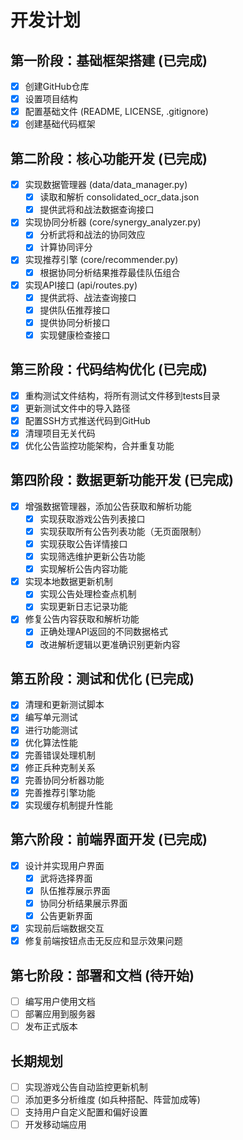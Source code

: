 # 开发计划

## 第一阶段：基础框架搭建 (已完成)
- [x] 创建GitHub仓库
- [x] 设置项目结构
- [x] 配置基础文件 (README, LICENSE, .gitignore)
- [x] 创建基础代码框架

## 第二阶段：核心功能开发 (已完成)
- [x] 实现数据管理器 (data/data_manager.py)
  - [x] 读取和解析 consolidated_ocr_data.json
  - [x] 提供武将和战法数据查询接口
- [x] 实现协同分析器 (core/synergy_analyzer.py)
  - [x] 分析武将和战法的协同效应
  - [x] 计算协同评分
- [x] 实现推荐引擎 (core/recommender.py)
  - [x] 根据协同分析结果推荐最佳队伍组合
- [x] 实现API接口 (api/routes.py)
  - [x] 提供武将、战法查询接口
  - [x] 提供队伍推荐接口
  - [x] 提供协同分析接口
  - [x] 实现健康检查接口

## 第三阶段：代码结构优化 (已完成)
- [x] 重构测试文件结构，将所有测试文件移到tests目录
- [x] 更新测试文件中的导入路径
- [x] 配置SSH方式推送代码到GitHub
- [x] 清理项目无关代码
- [x] 优化公告监控功能架构，合并重复功能

## 第四阶段：数据更新功能开发 (已完成)
- [x] 增强数据管理器，添加公告获取和解析功能
  - [x] 实现获取游戏公告列表接口
  - [x] 实现获取所有公告列表功能（无页面限制）
  - [x] 实现获取公告详情接口
  - [x] 实现筛选维护更新公告功能
  - [x] 实现解析公告内容功能
- [x] 实现本地数据更新机制
  - [x] 实现公告处理检查点机制
  - [x] 实现更新日志记录功能
- [x] 修复公告内容获取和解析功能
  - [x] 正确处理API返回的不同数据格式
  - [x] 改进解析逻辑以更准确识别更新内容

## 第五阶段：测试和优化 (已完成)
- [x] 清理和更新测试脚本
- [x] 编写单元测试
- [x] 进行功能测试
- [x] 优化算法性能
- [x] 完善错误处理机制
- [x] 修正兵种克制关系
- [x] 完善协同分析器功能
- [x] 完善推荐引擎功能
- [x] 实现缓存机制提升性能

## 第六阶段：前端界面开发 (已完成)
- [x] 设计并实现用户界面
  - [x] 武将选择界面
  - [x] 队伍推荐展示界面
  - [x] 协同分析结果展示界面
  - [x] 公告更新界面
- [x] 实现前后端数据交互
- [x] 修复前端按钮点击无反应和显示效果问题

## 第七阶段：部署和文档 (待开始)
- [ ] 编写用户使用文档
- [ ] 部署应用到服务器
- [ ] 发布正式版本

## 长期规划
- [ ] 实现游戏公告自动监控更新机制
- [ ] 添加更多分析维度 (如兵种搭配、阵营加成等)
- [ ] 支持用户自定义配置和偏好设置
- [ ] 开发移动端应用
